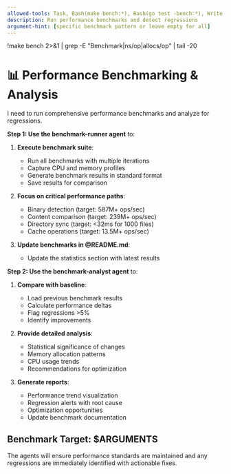 ```yaml
---
allowed-tools: Task, Bash(make bench:*), Bash(go test -bench:*), Write, Read
description: Run performance benchmarks and detect regressions
argument-hint: [specific benchmark pattern or leave empty for all]
---
```

!make bench 2>&1 | grep -E "Benchmark|ns/op|allocs/op" | tail -20

# 📊 Performance Benchmarking & Analysis

I need to run comprehensive performance benchmarks and analyze for regressions.

**Step 1: Use the benchmark-runner agent** to:

1. **Execute benchmark suite**:
   - Run all benchmarks with multiple iterations
   - Capture CPU and memory profiles
   - Generate benchmark results in standard format
   - Save results for comparison

2. **Focus on critical performance paths**:
   - Binary detection (target: 587M+ ops/sec)
   - Content comparison (target: 239M+ ops/sec)
   - Directory sync (target: <32ms for 1000 files)
   - Cache operations (target: 13.5M+ ops/sec)

3. **Update benchmarks in @README.md**:
   - Update the statistics section with latest results

**Step 2: Use the benchmark-analyst agent** to:

1. **Compare with baseline**:
   - Load previous benchmark results
   - Calculate performance deltas
   - Flag regressions >5%
   - Identify improvements

2. **Provide detailed analysis**:
   - Statistical significance of changes
   - Memory allocation patterns
   - CPU usage trends
   - Recommendations for optimization

3. **Generate reports**:
   - Performance trend visualization
   - Regression alerts with root cause
   - Optimization opportunities
   - Update benchmark documentation

## Benchmark Target: $ARGUMENTS

The agents will ensure performance standards are maintained and any regressions are immediately identified with actionable fixes.
